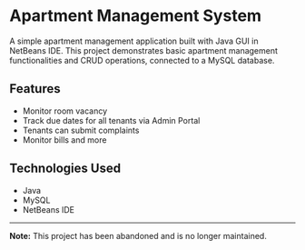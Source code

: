 # Apartment Management System

A simple apartment management application built with Java GUI in NetBeans IDE. This project demonstrates basic apartment management functionalities and CRUD operations, connected to a MySQL database.

## Features
- Monitor room vacancy
- Track due dates for all tenants via Admin Portal
- Tenants can submit complaints
- Monitor bills and more

## Technologies Used
- Java
- MySQL
- NetBeans IDE

---

**Note:** This project has been abandoned and is no longer maintained.
